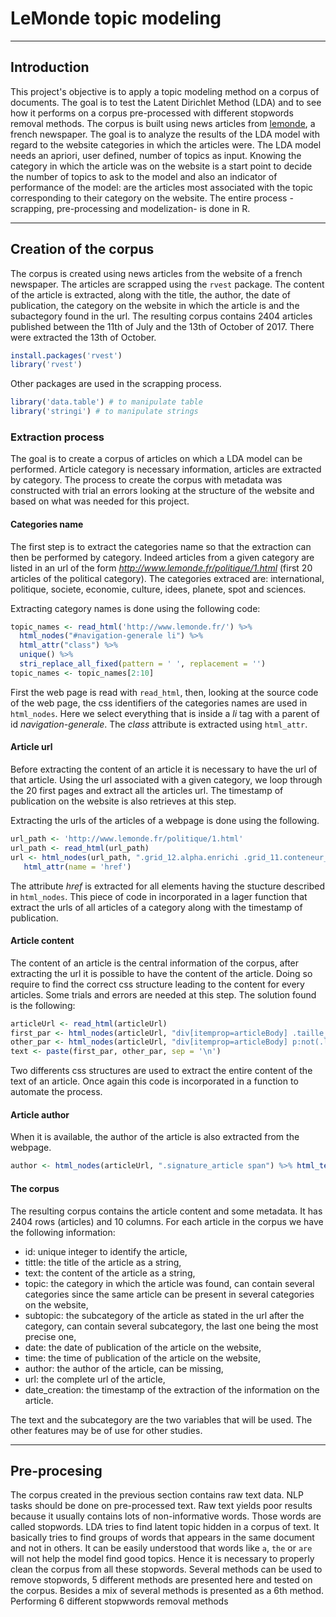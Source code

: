 # LeMonde topic modeling

--- 

## Introduction

This project's objective is to apply a topic modeling method on a corpus of documents. The goal is to test the Latent Dirichlet Method (LDA) and to see how it performs on a corpus pre-processed with different stopwords removal methods. The corpus is built using news articles from [lemonde](http://www.lemonde.fr/), a french newspaper. The goal is to analyze the results of the LDA model with regard to the website categories in which the articles were. The LDA model needs an apriori, user defined, number of topics as input. Knowing the category in which the article was on the website is a start point to decide the number of topics to ask to the model and also an indicator of performance of the model: are the articles most associated with the topic corresponding to their category on the website. The entire process -scrapping, pre-processing and modelization- is done in R. 

--- 

## Creation of the corpus

The corpus is created using news articles from the website of a french newspaper. The articles are scrapped using the `rvest` package. The content of the article is extracted, along with the title, the author, the date of publication, the category on the website in which the article is and the subactegory found in the url. The resulting corpus contains 2404 articles published between the 11th of July and the 13th of October of 2017. There were extracted the 13th of October. 

```r
install.packages('rvest')
library('rvest')
```

Other packages are used in the scrapping process. 

```r
library('data.table') # to manipulate table 
library('stringi') # to manipulate strings
```

### Extraction process

The goal is to create a corpus of articles on which a LDA model can be performed. Article category is necessary information, articles are extracted by category. The process to create the corpus with metadata was constructed with trial an errors looking at the structure of the website and based on what was needed for this project.

#### Categories name

The first step is to extract the categories name so that the extraction can then be performed by category. Indeed articles from a given category are listed in an url of the form _http://www.lemonde.fr/politique/1.html_ (first 20 articles of the political category). The categories extraced are: international, politique, societe, economie, culture, idees, planete, spot and sciences. 

Extracting category names is done using the following code:

```r
topic_names <- read_html('http://www.lemonde.fr/') %>% 
  html_nodes("#navigation-generale li") %>% 
  html_attr("class") %>% 
  unique() %>% 
  stri_replace_all_fixed(pattern = ' ', replacement = '')
topic_names <- topic_names[2:10] 
```

First the web page is read with `read_html`, then, looking at the source code of the web page, the css identifiers of the categories names are used in `html_nodes`. Here we select everything that is inside a _li_ tag with a parent of id _navigation-generale_. The _class_ attribute is extracted using `html_attr`. 

#### Article url

Before extracting the content of an article it is necessary to have the url of that article. Using the url associated with a given category, we loop through the 20 first pages and extract all the articles url. The timestamp of publication on the website is also retrieves at this step. 

Extracting the urls of the articles of a webpage is done using the following.

```r
url_path <- 'http://www.lemonde.fr/politique/1.html'
url_path <- read_html(url_path)
url <- html_nodes(url_path, ".grid_12.alpha.enrichi .grid_11.conteneur_fleuve.omega h3 a") %>% 
   html_attr(name = 'href')
```

The attribute _href_ is extracted for all elements having the stucture described in `html_nodes`. This piece of code in incorporated in a lager function that extract the urls of all articles of a category along with the timestamp of publication. 

#### Article content

The content of an article is the central information of the corpus, after extracting the url it is possible to have the content of the article. Doing so require to find the correct css structure leading to the content for every articles. Some trials and errors are needed at this step. The solution found is the following:

```r
articleUrl <- read_html(articleUrl)
first_par <- html_nodes(articleUrl, "div[itemprop=articleBody] .taille_courante") %>% html_text() %>% paste(collapse = ' ')
other_par <- html_nodes(articleUrl, "div[itemprop=articleBody] p:not(.lire)") %>% html_text() %>% paste(collapse = ' ')
text <- paste(first_par, other_par, sep = '\n')
```

Two differents css structures are used to extract the entire content of the text of an article. Once again this code is incorporated in a function to automate the process.

#### Article author

When it is available, the author of the article is also extracted from the webpage. 

```r
author <- html_nodes(articleUrl, ".signature_article span") %>% html_text()
```

#### The corpus

The resulting corpus contains the article content and some metadata. It has 2404 rows (articles) and 10 columns. For each article in the corpus we have the following information:

 - id: unique integer to identify the article,
 - tittle: the title of the article as a string,
 - text: the content of the article as a string,
 - topic: the category in which the article was found, can contain several categories since the same article can be present in several categories on the website,
 - subtopic: the subcategory of the article as stated in the url after the category, can contain several subcategory, the last one being the most precise one,
 - date: the date of publication of the article on the website,
 - time: the time of publication of the article on the website,
 - author: the author of the article, can be missing,
 - url: the complete url of the article,
 - date_creation: the timestamp of the extraction of the information on the article.
 
The text and the subcategory are the two variables that will be used. The other features may be of use for other studies. 

--- 
## Pre-procesing

The corpus created in the previous section contains raw text data. NLP tasks should be done on pre-processed text. Raw text yields poor results because it usually contains lots of non-informative words. Those words are called stopwords. LDA tries to find latent topic hidden in a corpus of text. It basically tries to find groups of words that appears in the same document and not in others. It can be easily understood that words like `a`, `the` or `are` will not help the model find good topics. Hence it is necessary to properly clean the corpus from all these stopwords. Several methods can be used to remove stopwords, 5 different methods are presented here and tested on the corpus. Besides a mix of several methods is presented as a 6th method. Performing 6 different stopwwords removal methods 